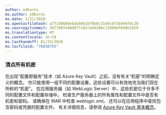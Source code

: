 ```yaml
---
author: edburns
ms.author: edburns
ms.date: 1/21/2020
ms.openlocfilehash: a771d0689e83e0b61bf9b8c31e0cbf36949fdc20
ms.sourcegitcommit: 367780fe48d977c82cb84208c128b0bf694b1029
ms.translationtype: HT
ms.contentlocale: zh-CN
ms.lasthandoff: 01/29/2020
ms.locfileid: "76830755"
---
```

### <a name="inventory-all-secrets"></a>清点所有机密

在出现“配置即服务”技术（如 Azure Key Vault）之前，没有有关“机密”的明确定义的概念。 你只能使用一组不同的配置设置，这些设置可以有效地充当我们现在所称的“机密”。 在应用服务器（如 WebLogic Server）中，这些机密位于许多不同的配置文件和配置存储中。 检查生产服务器上的所有属性和配置文件中是否有机密和密码。 请确保在 WAR 中检查 *weblogic.xml*。 还可以在应用程序中查找包含密码或凭据的配置文件。 有关详细信息，请参阅 [Azure Key Vault 基本概念](/azure/key-vault/basic-concepts)。
